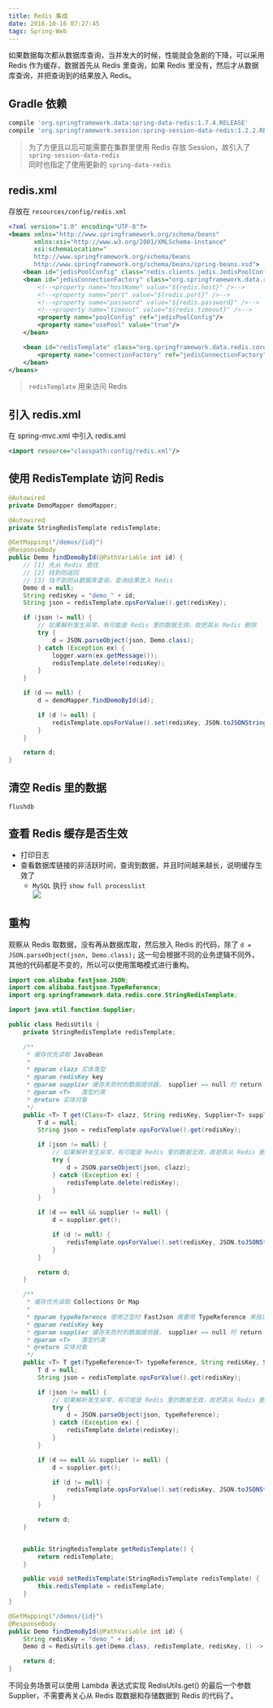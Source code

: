 ```yaml
---
title: Redis 集成
date: 2016-10-16 07:27:45
tags: Spring-Web
---
```

如果数据每次都从数据库查询，当并发大的时候，性能就会急剧的下降，可以采用 Redis 作为缓存，数据首先从 Redis 里查询，如果 Redis 里没有，然后才从数据库查询，并把查询到的结果放入 Redis。

<!--more-->

## Gradle 依赖
```groovy
compile 'org.springframework.data:spring-data-redis:1.7.4.RELEASE'
compile 'org.springframework.session:spring-session-data-redis:1.2.2.RELEASE'
```

> 为了方便且以后可能需要在集群里使用 Redis 存放 Session，故引入了 `spring-session-data-redis`  
> 同时也指定了使用更新的 `spring-data-redis`

## redis.xml
存放在 `resources/config/redis.xml`

```xml
<?xml version="1.0" encoding="UTF-8"?>
<beans xmlns="http://www.springframework.org/schema/beans"
       xmlns:xsi="http://www.w3.org/2001/XMLSchema-instance"
       xsi:schemaLocation="
       http://www.springframework.org/schema/beans
       http://www.springframework.org/schema/beans/spring-beans.xsd">
    <bean id="jedisPoolConfig" class="redis.clients.jedis.JedisPoolConfig"/>
    <bean id="jedisConnectionFactory" class="org.springframework.data.redis.connection.jedis.JedisConnectionFactory">
        <!--<property name="hostName" value="${redis.host}" />-->
        <!--<property name="port" value="${redis.port}" />-->
        <!--<property name="password" value="${redis.password}" />-->
        <!--<property name="timeout" value="${redis.timeout}" />-->
        <property name="poolConfig" ref="jedisPoolConfig"/>
        <property name="usePool" value="true"/>
    </bean>

    <bean id="redisTemplate" class="org.springframework.data.redis.core.StringRedisTemplate">
        <property name="connectionFactory" ref="jedisConnectionFactory"/>
    </bean>
</beans>
```
> `redisTemplate` 用来访问 Redis 

## 引入 redis.xml
在 spring-mvc.xml 中引入 redis.xml

```xml
<import resource="classpath:config/redis.xml"/>
```

## 使用 RedisTemplate 访问 Redis
```java
@Autowired
private DemoMapper demoMapper;

@Autowired
private StringRedisTemplate redisTemplate;

@GetMapping("/demos/{id}")
@ResponseBody
public Demo findDemoById(@PathVariable int id) {
    // [1] 先从 Redis 查找
    // [2] 找到则返回
    // [3] 找不到则从数据库查询，查询结果放入 Redis
    Demo d = null;
    String redisKey = "demo_" + id;
    String json = redisTemplate.opsForValue().get(redisKey);

    if (json != null) {
        // 如果解析发生异常，有可能是 Redis 里的数据无效，故把其从 Redis 删除
        try {
            d = JSON.parseObject(json, Demo.class);
        } catch (Exception ex) {
            logger.warn(ex.getMessage());
            redisTemplate.delete(redisKey);
        }
    }

    if (d == null) {
        d = demoMapper.findDemoById(id);

        if (d != null) {
            redisTemplate.opsForValue().set(redisKey, JSON.toJSONString(d));
        }
    }

    return d;
}
```

## 清空 Redis 里的数据
```
flushdb
```

## 查看 Redis 缓存是否生效
* 打印日志
* 查看数据库链接的非活跃时间，查询到数据，并且时间越来越长，说明缓存生效了
    * `MySQL` 执行 `show full processlist`  
    ![](/img/spring-web/mysql-connection-status.png)

## 重构
观察从 Redis 取数据，没有再从数据库取，然后放入 Redis 的代码，除了 `d = JSON.parseObject(json, Demo.class);` 这一句会根据不同的业务逻辑不同外，其他的代码都是不变的，所以可以使用策略模式进行重构。

```java
import com.alibaba.fastjson.JSON;
import com.alibaba.fastjson.TypeReference;
import org.springframework.data.redis.core.StringRedisTemplate;

import java.util.function.Supplier;

public class RedisUtils {
    private StringRedisTemplate redisTemplate;

    /**
     * 缓存优先读取 JavaBean
     *
     * @param clazz 实体类型
     * @param redisKey key
     * @param supplier 缓存失败时的数据提供器， supplier == null 时 return null
     * @param <T>   类型约束
     * @return 实体对象
     */
    public <T> T get(Class<T> clazz, String redisKey, Supplier<T> supplier) {
        T d = null;
        String json = redisTemplate.opsForValue().get(redisKey);

        if (json != null) {
            // 如果解析发生异常，有可能是 Redis 里的数据无效，故把其从 Redis 删除
            try {
                d = JSON.parseObject(json, clazz);
            } catch (Exception ex) {
                redisTemplate.delete(redisKey);
            }
        }

        if (d == null && supplier != null) {
            d = supplier.get();

            if (d != null) {
                redisTemplate.opsForValue().set(redisKey, JSON.toJSONString(d));
            }
        }

        return d;
    }

    /**
     * 缓存优先读取 Collections Or Map
     *
     * @param typeReference 使用泛型时 FastJson 需要用 TypeReference 来指定类型，例如类型为 List<Demo>
     * @param redisKey key
     * @param supplier 缓存失败时的数据提供器， supplier == null 时 return null
     * @param <T>   类型约束
     * @return 实体对象
     */
    public <T> T get(TypeReference<T> typeReference, String redisKey, Supplier<T> supplier) {
        T d = null;
        String json = redisTemplate.opsForValue().get(redisKey);

        if (json != null) {
            // 如果解析发生异常，有可能是 Redis 里的数据无效，故把其从 Redis 删除
            try {
                d = JSON.parseObject(json, typeReference);
            } catch (Exception ex) {
                redisTemplate.delete(redisKey);
            }
        }

        if (d == null && supplier != null) {
            d = supplier.get();

            if (d != null) {
                redisTemplate.opsForValue().set(redisKey, JSON.toJSONString(d));
            }
        }

        return d;
    }


    public StringRedisTemplate getRedisTemplate() {
        return redisTemplate;
    }

    public void setRedisTemplate(StringRedisTemplate redisTemplate) {
        this.redisTemplate = redisTemplate;
    }
}
```

```java
@GetMapping("/demos/{id}")
@ResponseBody
public Demo findDemoById(@PathVariable int id) {
    String redisKey = "demo_" + id;
    Demo d = RedisUtils.get(Demo.class, redisTemplate, redisKey, () -> demoMapper.findDemoById(id));

    return d;
}
```

不同业务场景可以使用 Lambda 表达式实现 RedisUtils.get() 的最后一个参数 Supplier，不需要再关心从 Redis 取数据和存储数据到 Redis 的代码了。
